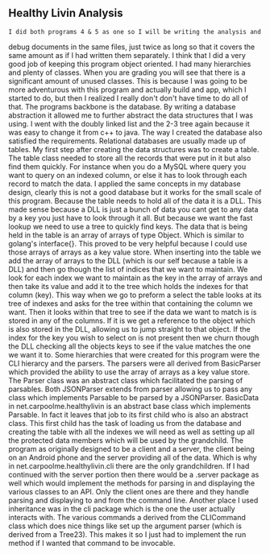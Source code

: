 Healthy Livin Analysis
---

    I did both programs 4 & 5 as one so I will be writing the analysis and
debug documents in the same files, just twice as long so that it covers the
same amount as if I had written them separately.
    I think that I did a very good job of keeping this program object
oriented. I had many hierarchies and plenty of classes. When you are grading
you will see that there is a significant amount of unused classes. This is
because I was going to be more adventurous with this program and actually build
and app, which I started to do, but then I realized I really don't don't have
time to do all of that.
    The programs backbone is the database. By writing a database abstraction it
allowed me to further abstract the data structures that I was using. I went
with the doubly linked list and the 2-3 tree again because it was easy to
change it from c++ to java. The way I created the database also satisfied the
requirements. Relational databases are usually made up of tables. My first step
after creating the data structures was to create a table. The table class
needed to store all the records that were put in it but also find them quickly.
For instance when you do a MySQL where query you want to query on an indexed
column, or else it has to look through each record to match the data. I applied
the same concepts in my database design, clearly this is not a good database
but it works for the small scale of this program. Because the table needs to
hold all of the data it is a DLL. This made sense because a DLL is just a bunch
of data you cant get to any data by a key you just have to look through it all.
But because we want the fast lookup we need to use a tree to quickly find keys.
The data that is being held in the table is an array of arrays of type Object.
Which is similar to golang's interface{}. This proved to be very helpful
because I could use those arrays of arrays as a key value store. When inserting
into the table we add the array of arrays to the DLL (which is our self because
a table is a DLL) and then go though the list of indices that we want to
maintain. We look for each index we want to maintain as the key in the array of
arrays and then take its value and add it to the tree which holds the indexes
for that column (key). This way when we go to preform a select the table looks
at its tree of indexes and asks for the tree within that containing the column
we want. Then it looks within that tree to see if the data we want to match is
is stored in any of the columns. If it is we get a reference to the object
which is also stored in the DLL, allowing us to jump straight to that object.
If the index for the key you wish to select on is not present then we churn
though the DLL checking all the objects keys to see if the value matches the
one we want it to.
    Some hierarchies that were created for this program were the CLI hierarcy
and the parsers. The parsers were all derived from BasicParser which provided
the ability to use the array of arrays as a key value store. The Parser class
was an abstract class which facilitated the parsing of parsables. Both
JSONParser extends from parser allowing us to pass any class which implements
Parsable to be parsed by a JSONParser. BasicData in net.carpoolme.healthylivin
is an abstract base class which implements Parsable. In fact it leaves that job
to its first child who is also an abstract class. This first child has the task
of loading us from the database and creating the table with all the indexes we
will need as well as setting up all the protected data members which will be
used by the grandchild. The program as originally designed to be a client and a
server, the client being on an Android phone and the server providing all of
the data. Which is why in net.carpoolme.healthylivin.cli there are the only
grandchildren. If I had continued with the server portion then there would be a
.server package as well which would implement the methods for parsing in and
displaying the various classes to an API. Only the client ones are there and
they handle parsing and displaying to and from the command line. Another place
I used inheritance was in the cli package which is the one the user actually
interacts with. The various commands a derived from the CLICommand class which
does nice things like set up the argument parser (which is derived from a
Tree23). This makes it so I just had to implement the run method if I wanted
that command to be invocable.
